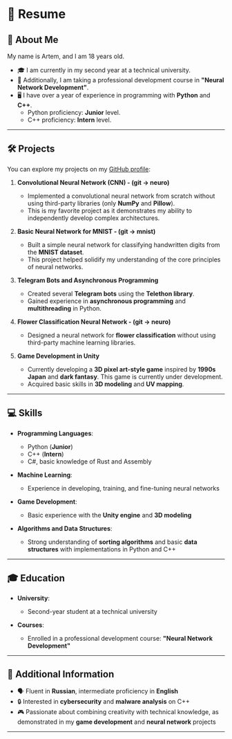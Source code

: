 # 📄 Resume

## 👤 About Me  
My name is Artem, and I am 18 years old.  
- 🎓 I am currently in my second year at a technical university.  
- 📘 Additionally, I am taking a professional development course in **"Neural Network Development"**.  
- 🖥️ I have over a year of experience in programming with **Python** and **C++**.  
  - Python proficiency: **Junior** level.  
  - C++ proficiency: **Intern** level.  

---

## 🛠️ Projects  
You can explore my projects on my [GitHub profile](https://github.com/ZamniProg):  

1. **Convolutional Neural Network (CNN) - (git -> neuro)**  
   - Implemented a convolutional neural network from scratch without using third-party libraries (only **NumPy** and **Pillow**).  
   - This is my favorite project as it demonstrates my ability to independently develop complex architectures.  

2. **Basic Neural Network for MNIST - (git -> mnist)**  
   - Built a simple neural network for classifying handwritten digits from the **MNIST dataset**.  
   - This project helped solidify my understanding of the core principles of neural networks.  

3. **Telegram Bots and Asynchronous Programming**  
   - Created several **Telegram bots** using the **Telethon library**.  
   - Gained experience in **asynchronous programming** and **multithreading** in Python.  

4. **Flower Classification Neural Network - (git -> neuro)**  
   - Designed a neural network for **flower classification** without using third-party machine learning libraries.  

5. **Game Development in Unity**  
   - Currently developing a **3D pixel art-style game** inspired by **1990s Japan** and **dark fantasy**. This game is currently under development.
   - Acquired basic skills in **3D modeling** and **UV mapping**.  

---

## 💻 Skills  
- **Programming Languages**:  
  - Python (**Junior**)  
  - C++ (**Intern**)  
  - C#, basic knowledge of Rust and Assembly  

- **Machine Learning**:  
  - Experience in developing, training, and fine-tuning neural networks  

- **Game Development**:  
  - Basic experience with the **Unity engine** and **3D modeling**  

- **Algorithms and Data Structures**:  
  - Strong understanding of **sorting algorithms** and basic **data structures** with implementations in Python and C++  

---

## 🎓 Education  
- **University**:  
  - Second-year student at a technical university  

- **Courses**:  
  - Enrolled in a professional development course: **"Neural Network Development"**  

---

## 🌟 Additional Information  
- 🗣️ Fluent in **Russian**, intermediate proficiency in **English**  
- 🔒 Interested in **cybersecurity** and **malware analysis** on C++
- 🎮 Passionate about combining creativity with technical knowledge, as demonstrated in my **game development** and **neural network** projects  

---
